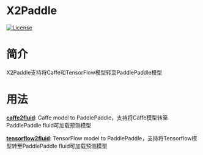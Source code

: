 # X2Paddle
[![License](https://img.shields.io/badge/license-Apache%202-blue.svg)](LICENSE)

# 简介

X2Paddle支持将Caffe和TensorFlow模型转至PaddlePaddle模型

# 用法
**[caffe2fluid](caffe2fluid)**: Caffe model to PaddlePaddle，支持将Caffe模型转至PaddlePaddle fluid可加载预测模型


**[tensorflow2fluid](tensorflow2fluid)**: TensorFlow model to PaddlePaddle，支持将Tensorflow模型转至PaddlePaddle fluid可加载预测模型
